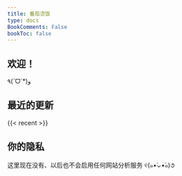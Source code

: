 ```yaml
---
title: 番茄烫饭
type: docs
BookComments: False
bookToc: false
---
```


## **欢迎！**
٩(ˊᗜˋ*)و

## **最近的更新**
{{< recent >}}

## **你的隐私**
这里现在没有、以后也不会启用任何网站分析服务 ୧(๑•̀⌄•́๑)૭
